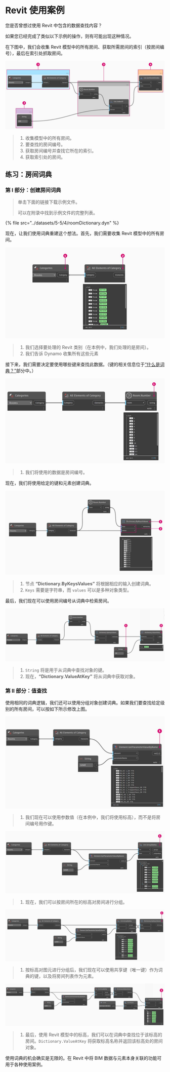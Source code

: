 # Revit 使用案例

您是否曾想过使用 Revit 中包含的数据查找内容？

如果您已经完成了类似以下示例的操作，则有可能出现这种情况。

在下图中，我们会收集 Revit 模型中的所有房间、获取所需房间的索引（按房间编号），最后在索引处抓取房间。

![](../images/5-5/4/dictionary-collectroominrevitmodel.jpg)

> 1. 收集模型中的所有房间。
> 2. 要查找的房间编号。
> 3. 获取房间编号并查找它所在的索引。
> 4. 获取索引处的房间。

## 练习：房间词典

### 第 I 部分：创建房间词典

> 单击下面的链接下载示例文件。
>
> 可以在附录中找到示例文件的完整列表。

{% file src="../datasets/5-5/4/roomDictionary.dyn" %}

现在，让我们使用词典重建这个想法。首先，我们需要收集 Revit 模型中的所有房间。

![](../images/5-5/4/dictionary-exerciseI-01.jpg)

> 1. 我们选择要处理的 Revit 类别（在本例中，我们处理的是房间）。
> 2. 我们告诉 Dynamo 收集所有这些元素

接下来，我们需要决定要使用哪些键来查找此数据。（键的相关信息位于[“什么是词典？”](1-what-is-a-dictionary.md)部分中。）

![](../images/5-5/4/dictionary-exerciseI-02.jpg)

> 1. 我们将使用的数据是房间编号。

现在，我们将使用给定的键和元素创建词典。

![](../images/5-5/4/dictionary-exerciseI-03.jpg)

> 1. 节点 **“Dictionary.ByKeysValues”** 将根据相应的输入创建词典。
> 2. `Keys` 需要是字符串，而 `values` 可以是多种对象类型。

最后，我们现在可以使用房间编号从词典中检索房间。

![](../images/5-5/4/dictionary-exerciseI-04.jpg)

> 1. `String` 将是用于从词典中查找对象的键。
> 2. 现在，**“Dictionary.ValueAtKey”** 将从词典中获取对象。

### 第 II 部分：值查找

使用相同的词典逻辑，我们还可以使用分组对象创建词典。如果我们要查找给定级别的所有房间，可以按如下所示修改上图。

![](../images/5-5/4/dictionary-exerciseII-01.jpg)

> 1. 我们现在可以使用参数值（在本例中，我们将使用标高），而不是将房间编号用作键。

![](../images/5-5/4/dictionary-exerciseII-02.jpg)

> 1. 现在，我们可以按房间所在的标高对房间进行分组。

![](../images/5-5/4/dictionary-exerciseII-03.jpg)

> 1. 按标高对图元进行分组后，我们现在可以使用共享键（唯一键）作为词典的键，以及将房间列表作为元素。

![](../images/5-5/4/dictionary-exerciseII-04.jpg)

> 1. 最后，使用 Revit 模型中的标高，我们可以在词典中查找位于该标高的房间。`Dictionary.ValueAtKey` 将获取标高名称并返回该标高处的房间对象。

使用词典的机会确实是无限的。在 Revit 中将 BIM 数据与元素本身关联的功能可用于各种使用案例。
